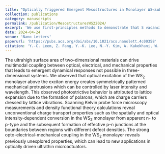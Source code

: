 ```yaml
---
title: "Optically Triggered Emergent Mesostructures in Monolayer WS<sub>2</sub>"
collection: publications
category: manuscripts
permalink: /publication/MesostructuresWS22024/
excerpt: 'We use first-principles methods to demonstrate that S vacancies in monolayer WS<sub>2</sub> can trap photoexcited electrons, thus inducing charge separation and illumination-dependent patterns in electrical properties and mechanical protrusion.'
date: 2024-04-24
venue: 'Nano Letters'
paperurl: 'https://pubs.acs.org/doi/abs/10.1021/acs.nanolett.4c00358'
citation: 'Y.-C. Leem, Z. Fang, Y.-K. Lee, N.-Y. Kim, A. Kakekhani, W. Liu, S.-P. Cho, C. Kim, Y. Wang, Z. Ji, A. Patra, L. Kronik, A. M. Rappe, S.-Y. Yim, R. Agarwal. Optically Triggered Emergent Mesostructures in Monolayer WS<sub>2</sub>. Nano Lett. 2024, 24, 18, 5436-5443.'
---
```

The ultrahigh surface area of two-dimensional materials can drive multimodal coupling between optical, electrical, and mechanical properties that leads to emergent dynamical responses not possible in three-dimensional systems. We observed that optical excitation of the WS<sub>2</sub> monolayer above the exciton energy creates symmetrically patterned mechanical protrusions which can be controlled by laser intensity and wavelength. This observed photostrictive behavior is attributed to lattice expansion due to the formation of polarons, which are charge carriers dressed by lattice vibrations. Scanning Kelvin probe force microscopy measurements and density functional theory calculations reveal unconventional charge transport properties such as the spatially and optical intensity-dependent conversion in the WS<sub>2</sub> monolayer from apparent n- to p-type and the subsequent formation of effective p–n junctions at the boundaries between regions with different defect densities. The strong opto-electrical-mechanical coupling in the WS<sub>2</sub> monolayer reveals previously unexplored properties, which can lead to new applications in optically driven ultrathin microactuators.
